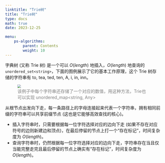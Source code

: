 ```yaml
---
linktitle: "Trie树"
title: "Trie树"
type: docs
math: true
date: 2023-12-25

menu:
    ps-algorithms:
        parent: Contents
        weight: 10
---
```


字典树 (又称 Trie 树) 是一个可以 $O(length)$ 地插入，$O(length)$ 地查询的 `unordered_set<string>`，下面的图例展示了它的基本工作原理，这个 Trie 树存储的字符串有 to, tea, ted, ten, A, i, in, inn。

<figure>
    <img src="/img/problemsolving/trie.svg" style="zoom: 70%;" >
    <figcaption>
    <font color="grey">该例子中每个字符串还存储了一个对应的数值，用这种方法，Trie也可以实现 unordered_map&lt;string, Any&gt;</font>
    </figcaption>
</figure>

从根节点出发向下走，每一条路径上的字母连接起来代表一个字符串，拥有相同前缀的字符串可以共享前缀节点 (这也是它能够高效查找的核心)。
* 插入字符串时，只需要根据每一位字符选择对应的边向下走 (如果不存在对应符号的边则新建边和顶点)，在最后停留的节点上打一个“存在标记”，时间复杂度为 $O(length)$。
* 查询字符串时，仍然根据每一位字符选择对应的边向下走，字符串存在当且仅当能完整走完且最后停留的节点上确实有“存在标记”，时间复杂度为 $O(length)$。